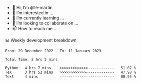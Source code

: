 - 👋 Hi, I’m @le-martin
- 👀 I’m interested in ...
- 🌱 I’m currently learning ...
- 💞️ I’m looking to collaborate on ...
- 📫 How to reach me ...

<!---
Tutorial for using WakaTime stats in GitHub profile: https://github.com/athul/waka-readme
-->

📊 Weekly development breakdown
<!--START_SECTION:waka-->

```text
From: 29 December 2022 - To: 11 January 2023

Total Time: 8 hrs 5 mins

Python   4 hrs 7 mins    >>>>>>>>>>>>>------------   51.07 %
TeX      3 hrs 52 mins   >>>>>>>>>>>>-------------   47.98 %
Text     4 mins          -------------------------   00.95 %
```

<!--END_SECTION:waka-->

<!---
le-martin/le-martin is a ✨ special ✨ repository because its `README.md` (this file) appears on your GitHub profile.
You can click the Preview link to take a look at your changes.
--->

